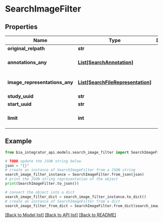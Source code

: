 # SearchImageFilter


## Properties

Name | Type | Description | Notes
------------ | ------------- | ------------- | -------------
**original_relpath** | **str** |  | [optional] 
**annotations_any** | [**List[SearchAnnotation]**](SearchAnnotation.md) |  | [optional] [default to []]
**image_representations_any** | [**List[SearchFileRepresentation]**](SearchFileRepresentation.md) |  | [optional] [default to []]
**study_uuid** | **str** |  | [optional] 
**start_uuid** | **str** |  | [optional] 
**limit** | **int** |  | [optional] [default to 10]

## Example

```python
from bia_integrator_api.models.search_image_filter import SearchImageFilter

# TODO update the JSON string below
json = "{}"
# create an instance of SearchImageFilter from a JSON string
search_image_filter_instance = SearchImageFilter.from_json(json)
# print the JSON string representation of the object
print(SearchImageFilter.to_json())

# convert the object into a dict
search_image_filter_dict = search_image_filter_instance.to_dict()
# create an instance of SearchImageFilter from a dict
search_image_filter_from_dict = SearchImageFilter.from_dict(search_image_filter_dict)
```
[[Back to Model list]](../README.md#documentation-for-models) [[Back to API list]](../README.md#documentation-for-api-endpoints) [[Back to README]](../README.md)


